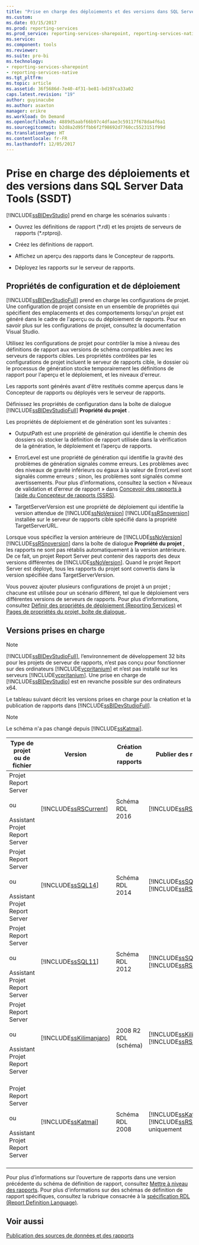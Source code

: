 ```yaml
---
title: "Prise en charge des déploiements et des versions dans SQL Server Data Tools (SSDT) | Microsoft Docs"
ms.custom: 
ms.date: 03/15/2017
ms.prod: reporting-services
ms.prod_service: reporting-services-sharepoint, reporting-services-native
ms.service: 
ms.component: tools
ms.reviewer: 
ms.suite: pro-bi
ms.technology:
- reporting-services-sharepoint
- reporting-services-native
ms.tgt_pltfrm: 
ms.topic: article
ms.assetid: 36f5686d-7e40-4f31-be81-bd197ca33a02
caps.latest.revision: "19"
author: guyinacube
ms.author: asaxton
manager: erikre
ms.workload: On Demand
ms.openlocfilehash: 4889d5aabf66b97c4dfaae3c59117f678da4f6a1
ms.sourcegitcommit: b2d8a2d95ffbb6f2f98692d7760cc5523151f99d
ms.translationtype: HT
ms.contentlocale: fr-FR
ms.lasthandoff: 12/05/2017
---
```

# <a name="deployment-and-version-support-in-sql-server-data-tools-ssdt"></a>Prise en charge des déploiements et des versions dans SQL Server Data Tools (SSDT)
  [!INCLUDE[ssBIDevStudio](../../includes/ssbidevstudio-md.md)] prend en charge les scénarios suivants :  
  
-   Ouvrez les définitions de rapport (*.rdl) et les projets de serveurs de rapports (\*.rptproj).  
  
-   Créez les définitions de rapport.  
  
-   Affichez un aperçu des rapports dans le Concepteur de rapports.  
  
-   Déployez les rapports sur le serveur de rapports.  
  
##  <a name="bkmk_ConfigurationandDeploymentProperties"></a> Propriétés de configuration et de déploiement  
 [!INCLUDE[ssBIDevStudioFull](../../includes/ssbidevstudiofull-md.md)] prend en charge les configurations de projet. Une configuration de projet consiste en un ensemble de propriétés qui spécifient des emplacements et des comportements lorsqu'un projet est généré dans le cadre de l'aperçu ou du déploiement de rapports. Pour en savoir plus sur les configurations de projet, consultez la documentation Visual Studio.  
  
 Utilisez les configurations de projet pour contrôler la mise à niveau des définitions de rapport aux versions de schéma compatibles avec les serveurs de rapports cibles. Les propriétés contrôlées par les configurations de projet incluent le serveur de rapports cible, le dossier où le processus de génération stocke temporairement les définitions de rapport pour l'aperçu et le déploiement, et les niveaux d'erreur.  
  
 Les rapports sont générés avant d'être restitués comme aperçus dans le Concepteur de rapports ou déployés vers le serveur de rapports.  
  
 Définissez les propriétés de configuration dans la boîte de dialogue [!INCLUDE[ssBIDevStudioFull](../../includes/ssbidevstudiofull-md.md)] **Propriété du projet** .  
  
 Les propriétés de déploiement et de génération sont les suivantes :  
  
-   OutputPath est une propriété de génération qui identifie le chemin des dossiers où stocker la définition de rapport utilisée dans la vérification de la génération, le déploiement et l’aperçu de rapports.  
  
-   ErrorLevel est une propriété de génération qui identifie la gravité des problèmes de génération signalés comme erreurs. Les problèmes avec des niveaux de gravité inférieurs ou égaux à la valeur de ErrorLevel sont signalés comme erreurs ; sinon, les problèmes sont signalés comme avertissements. Pour plus d’informations, consultez la section « Niveaux de validation et d’erreur de rapport » dans [Concevoir des rapports à l’aide du Concepteur de rapports &#40;SSRS&#41;](../../reporting-services/tools/design-reporting-services-paginated-reports-with-report-designer-ssrs.md).  
  
-   TargetServerVersion est une propriété de déploiement qui identifie la version attendue de [!INCLUDE[ssNoVersion](../../includes/ssnoversion-md.md)] [!INCLUDE[ssRSnoversion](../../includes/ssrsnoversion-md.md)] installée sur le serveur de rapports cible spécifié dans la propriété TargetServerURL.  
  
 Lorsque vous spécifiez la version antérieure de [!INCLUDE[ssNoVersion](../../includes/ssnoversion-md.md)] [!INCLUDE[ssRSnoversion](../../includes/ssrsnoversion-md.md)] dans la boîte de dialogue **Propriété du projet** , les rapports ne sont pas rétablis automatiquement à la version antérieure. De ce fait, un projet Report Server peut contenir des rapports des deux versions différentes de [!INCLUDE[ssNoVersion](../../includes/ssnoversion-md.md)]. Quand le projet Report Server est déployé, tous les rapports du projet sont convertis dans la version spécifiée dans TargetServerVersion.  
  
 Vous pouvez ajouter plusieurs configurations de projet à un projet ; chacune est utilisée pour un scénario différent, tel que le déploiement vers différentes versions de serveurs de rapports. Pour plus d’informations, consultez [Définir des propriétés de déploiement &#40;Reporting Services&#41;](../../reporting-services/tools/set-deployment-properties-reporting-services.md) et [Pages de propriétés du projet, boîte de dialogue ](../../reporting-services/tools/project-property-pages-dialog-box.md).  
  
##  <a name="bkmk_SupportedVersions"></a> Versions prises en charge  
  
> [!NOTE]  
>  [!INCLUDE[ssBIDevStudioFull](../../includes/ssbidevstudiofull-md.md)], l’environnement de développement 32 bits pour les projets de serveur de rapports, n’est pas conçu pour fonctionner sur des ordinateurs [!INCLUDE[vcpritanium](../../includes/vcpritanium-md.md)] et n’est pas installé sur les serveurs [!INCLUDE[vcpritanium](../../includes/vcpritanium-md.md)]. Une prise en charge de [!INCLUDE[ssBIDevStudio](../../includes/ssbidevstudio-md.md)] est en revanche possible sur des ordinateurs x64.  
  
 Le tableau suivant décrit les versions prises en charge pour la création et la publication de rapports dans [!INCLUDE[ssBIDevStudioFull](../../includes/ssbidevstudiofull-md.md)].  
  
> [!NOTE]  
>  Le schéma n'a pas changé depuis [!INCLUDE[ssKatmai](../../includes/sskatmai-md.md)].  
  
|Type de projet ou de fichier|Version|Création de rapports|Publier des rapports|Remarques|  
|--------------------------|-------------|--------------------|---------------------|-----------|  
|Projet Report Server<br /><br /> ou<br /><br /> Assistant Projet Report Server|[!INCLUDE[ssRSCurrent](../../includes/ssrscurrent-md.md)]|Schéma RDL 2016|[!INCLUDE[ssRSCurrent](../../includes/ssrscurrent-md.md)]||  
|Projet Report Server<br /><br /> ou<br /><br /> Assistant Projet Report Server|[!INCLUDE[ssSQL14](../../includes/sssql14-md.md)]|Schéma RDL 2014|[!INCLUDE[ssSQL14](../../includes/sssql14-md.md)] [!INCLUDE[ssRSnoversion](../../includes/ssrsnoversion-md.md)]||  
|Projet Report Server<br /><br /> ou<br /><br /> Assistant Projet Report Server|[!INCLUDE[ssSQL11](../../includes/sssql11-md.md)]|Schéma RDL 2012|[!INCLUDE[ssSQL11](../../includes/sssql11-md.md)] [!INCLUDE[ssRSnoversion](../../includes/ssrsnoversion-md.md)]||  
|Projet Report Server<br /><br /> ou<br /><br /> Assistant Projet Report Server|[!INCLUDE[ssKilimanjaro](../../includes/sskilimanjaro-md.md)]|2008 R2 RDL (schéma)|[!INCLUDE[ssKilimanjaro](../../includes/sskilimanjaro-md.md)] [!INCLUDE[ssRSnoversion](../../includes/ssrsnoversion-md.md)]||  
|Projet Report Server<br /><br /> ou<br /><br /> Assistant Projet Report Server|[!INCLUDE[ssKatmai](../../includes/sskatmai-md.md)]|Schéma RDL 2008|[!INCLUDE[ssKatmai](../../includes/sskatmai-md.md)] [!INCLUDE[ssRSnoversion](../../includes/ssrsnoversion-md.md)] uniquement|Permet une mise à niveau locale de schémas RDL (Report Definition Language) 2003, 2005 et 2008.|  
  
 Pour plus d’informations sur l’ouverture de rapports dans une version précédente du schéma de définition de rapport, consultez [Mettre à niveau des rapports](../../reporting-services/install-windows/upgrade-reports.md). Pour plus d'informations sur des schémas de définition de rapport spécifiques, consultez la rubrique consacrée à la [spécification RDL (Report Definition Language)](http://go.microsoft.com/fwlink/?linkid=116865).  
  
## <a name="see-also"></a>Voir aussi  
 [Publication des sources de données et des rapports](../../reporting-services/reports/publishing-data-sources-and-reports.md)  
  
  
